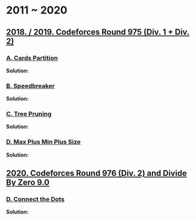 # 2011 ~ 2020

## [2018. / 2019. Codeforces Round 975 (Div. 1 + Div. 2)](https://codeforces.com/contest/2018)

### [A. Cards Partition](https://codeforces.com/contest/2018/problem/A)

**Solution:**



### [B. Speedbreaker](https://codeforces.com/contest/2018/problem/B)

**Solution:**



### [C. Tree Pruning](https://codeforces.com/contest/2018/problem/C)

**Solution:**



### [D. Max Plus Min Plus Size](https://codeforces.com/contest/2018/problem/D)

**Solution:**



## [2020. Codeforces Round 976 (Div. 2) and Divide By Zero 9.0](https://codeforces.com/contest/2020)

### [D. Connect the Dots](https://codeforces.com/contest/2020/problem/D)

**Solution:**


